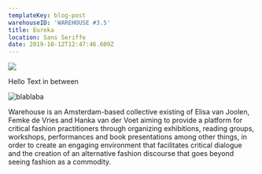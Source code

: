 ```yaml
---
templateKey: blog-post
warehouseID: 'WAREHOUSE #3.5'
title: Eureka
location: Sans Seriffe
date: 2019-10-12T12:47:46.609Z
---
```



![](/img/anarchy-cover_0.jpg)

Hello Text in between

![](/img/cagatio.jpg "blablaba")



Warehouse is an Amsterdam-based collective existing of Elisa van Joolen, Femke de Vries and Hanka van der Voet aiming to provide a platform for critical fashion practitioners through organizing exhibitions, reading groups, workshops, performances and book presentations among other things, in order to create an engaging environment that facilitates critical dialogue and the creation of an alternative fashion discourse that goes beyond seeing fashion as a commodity.
